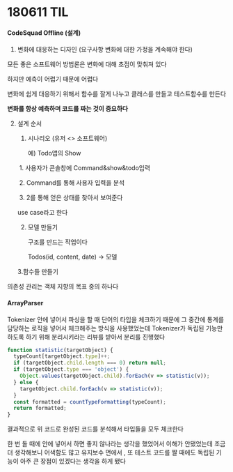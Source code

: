 # 180611 TIL

#### CodeSquad Offline (설계)

1. 변화에 대응하는 디자인 (요구사항 변화에 대한 가정을 계속해야 한다)

모든 좋은 소프트웨어 방법론은 변화에 대해 초점이 맞춰져 있다

하지만 예측이 어렵기 때문에 어렵다

변화에 쉽게 대응하기 위해서 함수를 잘게 나누고 클래스를 만들고 테스트함수를 만든다

**변화를 항상 예측하며 코드를 짜는 것이 중요하다**



2. 설계 순서 

   1. 시나리오 (유저 <> 소프트웨어)

      예) Todo앱의 Show

   ​	1.  사용자가 콘솔창에 Command&show&todo입력

   ​	2.  Command를 통해 사용자 입력을 분석

   ​	3.  2를 통해 얻은 상태를 찾아서 보여준다 

   use case라고 한다

   2. 모델 만들기

      구조를 만드는 작업이다

      Todos(id, content, date) -> 모델

    3.함수들 만들기

 의존성 관리는 객체 지향의 목표 중의 하나다

#### ArrayParser

Tokenizer 안에 넣어서 파싱을 할 때 단어의 타입을 체크하기 때문에 그 중간에 통계를 담당하는 로직을 넣어서 체크해주는 방식을 사용했었는데 Tokenizer가 독립된 기능만 하도록 하기 위해 분리시키라는 리뷰를 받아서 분리를 진행했다

```js
function statistic(targetObject) {
  typeCount[targetObject.type]++;
  if (targetObject.child.length === 0) return null;
  if (targetObject.type === 'object') {
    Object.values(targetObject.child).forEach(v => statistic(v));
  } else {
    targetObject.child.forEach(v => statistic(v));
  }
  const formatted = countTypeFormatting(typeCount);
  return formatted;
}
```

결과적으로 위 코드로 완성된 코드를 분석해서 타입들을 모두 체크한다

한 번 돌 때에 안에 넣어서 하면 좋지 않나라는 생각을 했었어서 이해가 안됐었는데 조금 더 생각해보니 어색함도 많고 유지보수 면에서 , 또 테스트 코드를 짤 때에도 독립된 기능이 아주 큰 장점이 있겠다는 생각을 하게 됐다